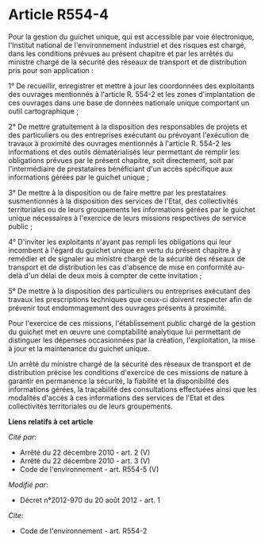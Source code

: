 # Article R554-4

Pour la gestion du guichet unique, qui est accessible par voie électronique, l'Institut national de l'environnement
industriel et des risques est chargé, dans les conditions prévues au présent chapitre et par les arrêtés du ministre chargé
de la sécurité des réseaux de transport et de distribution pris pour son application : 

1° De recueillir, enregistrer et mettre à jour les coordonnées des exploitants des ouvrages mentionnés à l'article R. 554-2
et les zones d'implantation de ces ouvrages dans une base de données nationale unique comportant un outil cartographique ; 

2° De mettre gratuitement à la disposition des responsables de projets et des particuliers ou des entreprises exécutant ou
prévoyant l'exécution de travaux à proximité des ouvrages mentionnés à l'article R. 554-2 les informations et des outils
dématérialisés leur permettant de remplir les obligations prévues par le présent chapitre, soit directement, soit par
l'intermédiaire de prestataires bénéficiant d'un accès spécifique aux informations gérées par le guichet unique ; 

3° De mettre à la disposition ou de faire mettre par les prestataires susmentionnés à la disposition des services de l'Etat,
des collectivités territoriales ou de leurs groupements les informations gérées par le guichet unique nécessaires à
l'exercice de leurs missions respectives de service public ; 

4° D'inviter les exploitants n'ayant pas rempli les obligations qui leur incombent à l'égard du guichet unique en vertu du
présent chapitre à y remédier et de signaler au ministre chargé de la sécurité des réseaux de transport et de distribution
les cas d'absence de mise en conformité au-delà d'un délai de deux mois à compter de cette invitation ; 

5° De mettre à la disposition des particuliers ou entreprises exécutant des travaux les prescriptions techniques que ceux-ci
doivent respecter afin de prévenir tout endommagement des ouvrages présents à proximité. 

Pour l'exercice de ces missions, l'établissement public chargé de la gestion du guichet met en œuvre une comptabilité
analytique lui permettant de distinguer les dépenses occasionnées par la création, l'exploitation, la mise à jour et la
maintenance du guichet unique. 

Un arrêté du ministre chargé de la sécurité des réseaux de transport et de distribution précise les conditions d'exercice de
ces missions de nature à garantir en permanence la sécurité, la fiabilité et la disponibilité des informations gérées, la
traçabilité des consultations effectuées ainsi que les modalités d'accès à ces informations des services de l'Etat et des
collectivités territoriales ou de leurs groupements.

**Liens relatifs à cet article**

_Cité par_:

  - Arrêté du 22 décembre 2010 - art. 2 (V)
  - Arrêté du 22 décembre 2010 - art. 3 (V)
  - Code de l'environnement - art. R554-5 (V)

_Modifié par_:

  - Décret n°2012-970 du 20 août 2012 - art. 1

_Cite_:

  - Code de l'environnement - art. R554-2

